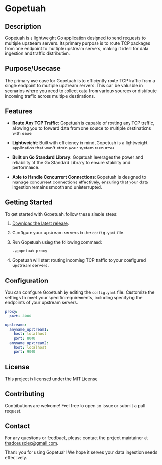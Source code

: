 # Gopetuah

## Description

Gopetuah is a lightweight Go application designed to send requests to multiple upstream servers. Its primary purpose is to route TCP packages from one endpoint to multiple upstream servers, making it ideal for data ingestion and traffic distribution.

## Purpose/Usecase

The primary use case for Gopetuah is to efficiently route TCP traffic from a single endpoint to multiple upstream servers. This can be valuable in scenarios where you need to collect data from various sources or distribute incoming traffic across multiple destinations.

## Features

- **Route Any TCP Traffic**: Gopetuah is capable of routing any TCP traffic, allowing you to forward data from one source to multiple destinations with ease.

- **Lightweight**: Built with efficiency in mind, Gopetuah is a lightweight application that won't strain your system resources.

- **Built on Go Standard Library**: Gopetuah leverages the power and reliability of the Go Standard Library to ensure stability and performance.

- **Able to Handle Concurrent Connections**: Gopetuah is designed to manage concurrent connections effectively, ensuring that your data ingestion remains smooth and uninterrupted.

## Getting Started

To get started with Gopetuah, follow these simple steps:

1. [Download the latest release](https://github.com/thaddeuscleo/gopetuah/releases).

2. Configure your upstream servers in the `config.yaml` file.

3. Run Gopetuah using the following command:

   ```
   ./gopetuah proxy
   ```

4. Gopetuah will start routing incoming TCP traffic to your configured upstream servers.

## Configuration

You can configure Gopetuah by editing the `config.yaml` file. Customize the settings to meet your specific requirements, including specifying the endpoints of your upstream servers.

```yaml
proxy:
  port: 3000

upstreams:
  anyname_upstream1:
    host: localhost
    port: 8000
  anyname_upstream2:
    host: localhost
    port: 9000
```

## License

This project is licensed under the MIT License

## Contributing

Contributions are welcome! Feel free to open an issue or submit a pull request.

## Contact

For any questions or feedback, please contact the project maintainer at thaddeuscleo@gmail.com.

Thank you for using Gopetuah! We hope it serves your data ingestion needs effectively.